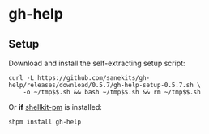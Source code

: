 # gh-help

## Setup

Download and install the self-extracting setup script:
```
curl -L https://github.com/sanekits/gh-help/releases/download/0.5.7/gh-help-setup-0.5.7.sh \
    -o ~/tmp$$.sh && bash ~/tmp$$.sh && rm ~/tmp$$.sh
```


Or **if** [shellkit-pm](https://github.com/sanekits/shellkit-pm) is installed:

    shpm install gh-help

##

